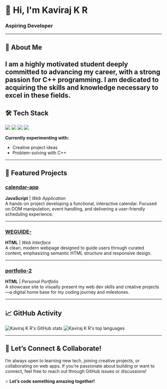 <!-- HERO SECTION -->
# 👋 Hi, I'm **Kaviraj K R**
### Aspiring Developer

---

<!-- ABOUT ME -->
## 🚀 About Me

I am a highly motivated student deeply committed to
advancing my career, with a strong passion for C++
programming. I am dedicated to acquiring the skills
and knowledge necessary to excel in these fields.
---

<!-- TECH STACK -->
## 🛠️ Tech Stack

<span>
  <img src="https://img.shields.io/badge/HTML5-E34F26?style=for-the-badge&logo=html5&logoColor=white" />
  <img src="https://img.shields.io/badge/CSS3-1572B6?style=for-the-badge&logo=css3&logoColor=white" />
  <img src="https://img.shields.io/badge/JavaScript-F7DF1E?style=for-the-badge&logo=javascript&logoColor=black" />
  <img src="https://img.shields.io/badge/C++-00599C?style=for-the-badge&logo=c%2B%2B&logoColor=white" />

</span>

**Currently experimenting with:**   
- Creative project ideas  
- Problem-solving with C++

---

<!-- FEATURED PROJECTS -->
## 🌟 Featured Projects

### [calendar-app](https://github.com/kaviraj-1718/calendar-app)
**JavaScript** | *Web Application*  
A hands-on project developing a functional, interactive calendar. Focused on DOM manipulation, event handling, and delivering a user-friendly scheduling experience.

---

### [WEGUIDE-](https://github.com/kaviraj-1718/WEGUIDE-)
**HTML** | *Web Interface*  
A clean, modern webpage designed to guide users through curated content, emphasizing semantic HTML structure and responsive design.

---

### [portfolio-2](https://github.com/kaviraj-1718/portfolio-2)
**HTML** | *Personal Portfolio*  
A showcase site to visually present my web dev skills and creative projects—a digital home base for my coding journey and milestones.

---

<!-- GITHUB ACTIVITY -->
## 📈 GitHub Activity

<img align="center" src="https://github-readme-stats.vercel.app/api?username=kaviraj-1718&show_icons=true&theme=default" alt="Kaviraj K R's GitHub stats" />

<img align="center" src="https://github-readme-stats.vercel.app/api/top-langs/?username=kaviraj-1718&layout=compact&theme=default" alt="Kaviraj K R's top languages" />

---

<!-- CONNECT -->
## 🤝 Let’s Connect & Collaborate!

I’m always open to learning new tech, joining creative projects, or collaborating on web apps. If you’re passionate about building or want to connect, feel free to reach out through GitHub issues or discussions!

⭐️ **Let’s code something amazing together!**